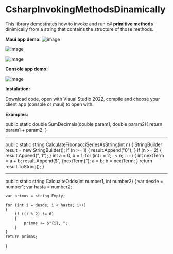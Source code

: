 # CsharpInvokingMethodsDinamically
This library demostrates how to invoke and run c# **primitive methods** dinimically from a string that contains the structure of those methods.

**Maui app demo:**
![image](https://github.com/milocko07/CSharpInvokingMethodsDynamically/assets/37205551/88080c78-cd5d-4f06-b8a3-4d8c54e77914)

![image](https://github.com/milocko07/CSharpInvokingMethodsDynamically/assets/37205551/700741a5-dcb7-45f7-878a-72be99dbd30d)

![image](https://github.com/milocko07/CSharpInvokingMethodsDynamically/assets/37205551/4cc8103f-3de9-4049-a108-52a38a032e43)

**Console app demo:**

![image](https://github.com/milocko07/CSharpInvokingMethodsDynamically/assets/37205551/945c4cbe-ce4f-4663-b3f9-9f510ea2b010)

**Instalation:**

Download code, open with Visual Studio 2022, compile and choose your client app (console or maui) to open with.

**Examples:**

public static double SumDecimals(double param1,   double param2){ return param1 + param2; }

---------------------------------------------------------------
public static string CalculateFibonacciSeriesAsString(int n)
{
    StringBuilder result = new StringBuilder();
    if (n >= 1)
    {
        result.Append("0");
    }
    if (n >= 2)
    {
        result.Append(", 1");
    }
    int a = 0, b = 1;
    for (int i = 2; i < n; i++)
    {
        int nextTerm = a + b;
        result.Append($", {nextTerm}");
        a = b;
        b = nextTerm;
    }
    return result.ToString();
}

---------------------------------------------------------------
public static string CalcualteOdds(int number1, int number2)
{
    var desde = number1;
    var hasta = number2;

    var primos = string.Empty;

    for (int i = desde; i < hasta; i++)
    {
        if ((i % 2) != 0)
        {
            primos += $"{i}, ";
        }
    }
    return primos;
}
